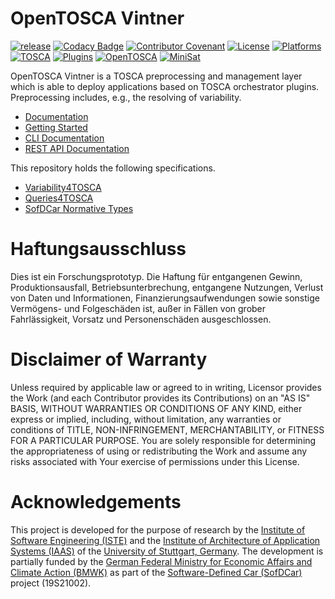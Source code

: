 # OpenTOSCA Vintner


[![release](https://github.com/opentosca/opentosca-vintner/actions/workflows/release.yaml/badge.svg?branch=main)](https://github.com/opentosca/opentosca-vintner/actions/workflows/release.yaml)
[![Codacy Badge](https://app.codacy.com/project/badge/Grade/acec5103cf9b4f1bb1fa25bc5a99076d)](https://www.codacy.com/gh/OpenTOSCA/opentosca-vintner/dashboard?utm_source=github.com&amp;utm_medium=referral&amp;utm_content=OpenTOSCA/opentosca-vintner&amp;utm_campaign=Badge_Grade)
[![Contributor Covenant](https://img.shields.io/badge/Contributor%20Covenant-2.0-4baaaa.svg)](https://vintner.opentosca.org/code-of-conduct)
[![License](https://img.shields.io/badge/License-Apache_2.0-blue.svg)](https://opensource.org/licenses/Apache-2.0)
[![Platforms](https://img.shields.io/badge/Platforms-Linux%20%7C%20Windows-606c38.svg)](https://vintner.opentosca.org)
[![TOSCA](https://img.shields.io/badge/TOSCA-1.3-important.svg)](https://docs.oasis-open.org/tosca/TOSCA-Simple-Profile-YAML/v1.3/os/TOSCA-Simple-Profile-YAML-v1.3-os.html)
[![Plugins](https://img.shields.io/badge/Orchestrators-xOpera%20%7C%20Unfurl-blueviolet.svg)](https://vintner.opentosca.org)
[![OpenTOSCA](https://img.shields.io/badge/OpenTOSCA-%E2%9D%A4%EF%B8%8F-ff69b4)](https://opentosca.org)
[![MiniSat](https://img.shields.io/badge/MiniSat-%E2%9D%A4%EF%B8%8F-ff69b4)](https://github.com/meteor/logic-solver)

OpenTOSCA Vintner is a TOSCA preprocessing and management layer which is able to deploy applications based on TOSCA orchestrator plugins.
Preprocessing includes, e.g., the resolving of variability.

- [Documentation](https://vintner.opentosca.org)
- [Getting Started](https://vintner.opentosca.org/getting-started)
- [CLI Documentation](https://vintner.opentosca.org/interface)
- [REST API Documentation](https://vintner.opentosca.org/interface)

This repository holds the following specifications. 

- [Variability4TOSCA](https://vintner.opentosca.org/variability4tosca/motivation)
- [Queries4TOSCA](https://vintner.opentosca.org/queries4tosca/getting-started)
- [SofDCar Normative Types](https://vintner.opentosca.org/sofdcar/specification)

# Haftungsausschluss

Dies ist ein Forschungsprototyp. Die Haftung für entgangenen Gewinn, Produktionsausfall, Betriebsunterbrechung,
entgangene Nutzungen, Verlust von Daten und Informationen, Finanzierungsaufwendungen sowie sonstige Vermögens- und
Folgeschäden ist, außer in Fällen von grober Fahrlässigkeit, Vorsatz und Personenschäden ausgeschlossen.

# Disclaimer of Warranty

Unless required by applicable law or agreed to in writing, Licensor provides the Work (and each Contributor provides its
Contributions) on an "AS IS" BASIS, WITHOUT WARRANTIES OR CONDITIONS OF ANY KIND, either express or implied, including,
without limitation, any warranties or conditions of TITLE, NON-INFRINGEMENT, MERCHANTABILITY, or FITNESS FOR A
PARTICULAR PURPOSE. You are solely responsible for determining the appropriateness of using or redistributing the Work
and assume any risks associated with Your exercise of permissions under this License.

# Acknowledgements

This project is developed for the purpose of research by the [Institute of Software Engineering (ISTE)](https://www.iste.uni-stuttgart.de) and the [Institute of Architecture of Application Systems (IAAS)](https://www.iaas.uni-stuttgart.de) of the [University of Stuttgart, Germany](https://www.uni-stuttgart.de).
The development is partially funded by the [German Federal Ministry for Economic Affairs and Climate Action (BMWK)](https://www.bmwk.de/Navigation/EN/Home/home.html) as part of the [Software-Defined Car (SofDCar)](https://sofdcar.de) project (19S21002).

